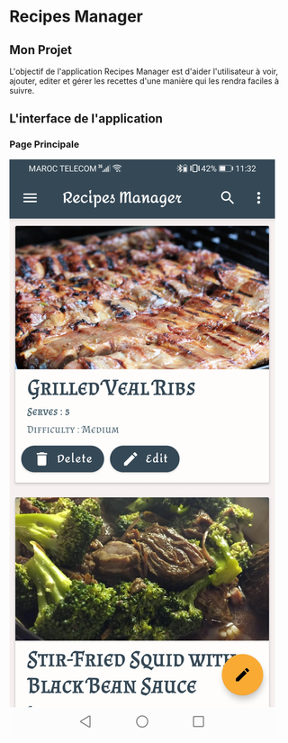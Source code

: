 # Recipes Manager

## Mon Projet
   L'objectif de l'application Recipes Manager est d'aider 
   l'utilisateur à voir, ajouter, editer et gérer les recettes 
   d'une manière qui les rendra faciles à suivre.
## L'interface de l'application
   ### Page Principale
![alt text](/Screenshots/Screenshot_20201231_113202_com.example.cookingapp.jpg)

